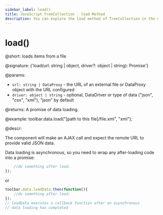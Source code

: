```yaml
---
sidebar_label: load()
title: JavaScript TreeCollection - load Method 
description: You can explore the load method of TreeCollection in the documentation of the DHTMLX JavaScript UI library. Browse developer guides and API reference, try out code examples and live demos, and download a free 30-day evaluation version of DHTMLX Suite.
---
```


# load()

@short: loads items from a file

@signature: {'load(url: string | object, driver?: object | string): Promise<any>'}

@params:
- `url: string | DataProxy` - the URL of an external file or DataProxy object with the URL configured
- `driver: object | string` - optional, DataDriver or type of data ("json", "csv", "xml"), "json" by default

@returns:
A promise of data loading.

@example:
toolbar.data.load("[path to this file]/file.xml", "xml");

@descr:

The component will make an AJAX call and expect the remote URL to provide valid JSON data.

Data loading is asynchronous, so you need to wrap any after-loading code into a promise:

```javascript
	//do something after load;
});
```

or

```javascript
toolbar.data.loadData.then(function(){
	//do something after load;
});
// loadData executes a callback function after an asynchronous
// data loading has completed
```
